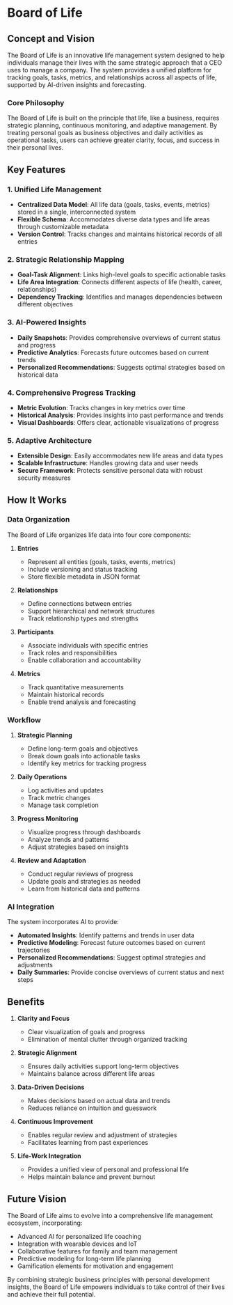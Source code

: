 # Board of Life

## Concept and Vision

The Board of Life is an innovative life management system designed to help individuals manage their lives with the same strategic approach that a CEO uses to manage a company. The system provides a unified platform for tracking goals, tasks, metrics, and relationships across all aspects of life, supported by AI-driven insights and forecasting.

### Core Philosophy

The Board of Life is built on the principle that life, like a business, requires strategic planning, continuous monitoring, and adaptive management. By treating personal goals as business objectives and daily activities as operational tasks, users can achieve greater clarity, focus, and success in their personal lives.

## Key Features

### 1. Unified Life Management
- **Centralized Data Model**: All life data (goals, tasks, events, metrics) stored in a single, interconnected system
- **Flexible Schema**: Accommodates diverse data types and life areas through customizable metadata
- **Version Control**: Tracks changes and maintains historical records of all entries

### 2. Strategic Relationship Mapping
- **Goal-Task Alignment**: Links high-level goals to specific actionable tasks
- **Life Area Integration**: Connects different aspects of life (health, career, relationships)
- **Dependency Tracking**: Identifies and manages dependencies between different objectives

### 3. AI-Powered Insights
- **Daily Snapshots**: Provides comprehensive overviews of current status and progress
- **Predictive Analytics**: Forecasts future outcomes based on current trends
- **Personalized Recommendations**: Suggests optimal strategies based on historical data

### 4. Comprehensive Progress Tracking
- **Metric Evolution**: Tracks changes in key metrics over time
- **Historical Analysis**: Provides insights into past performance and trends
- **Visual Dashboards**: Offers clear, actionable visualizations of progress

### 5. Adaptive Architecture
- **Extensible Design**: Easily accommodates new life areas and data types
- **Scalable Infrastructure**: Handles growing data and user needs
- **Secure Framework**: Protects sensitive personal data with robust security measures

## How It Works

### Data Organization

The Board of Life organizes life data into four core components:

1. **Entries**
   - Represent all entities (goals, tasks, events, metrics)
   - Include versioning and status tracking
   - Store flexible metadata in JSON format

2. **Relationships**
   - Define connections between entries
   - Support hierarchical and network structures
   - Track relationship types and strengths

3. **Participants**
   - Associate individuals with specific entries
   - Track roles and responsibilities
   - Enable collaboration and accountability

4. **Metrics**
   - Track quantitative measurements
   - Maintain historical records
   - Enable trend analysis and forecasting

### Workflow

1. **Strategic Planning**
   - Define long-term goals and objectives
   - Break down goals into actionable tasks
   - Identify key metrics for tracking progress

2. **Daily Operations**
   - Log activities and updates
   - Track metric changes
   - Manage task completion

3. **Progress Monitoring**
   - Visualize progress through dashboards
   - Analyze trends and patterns
   - Adjust strategies based on insights

4. **Review and Adaptation**
   - Conduct regular reviews of progress
   - Update goals and strategies as needed
   - Learn from historical data and patterns

### AI Integration

The system incorporates AI to provide:
- **Automated Insights**: Identify patterns and trends in user data
- **Predictive Modeling**: Forecast future outcomes based on current trajectories
- **Personalized Recommendations**: Suggest optimal strategies and adjustments
- **Daily Summaries**: Provide concise overviews of current status and next steps

## Benefits

1. **Clarity and Focus**
   - Clear visualization of goals and progress
   - Elimination of mental clutter through organized tracking

2. **Strategic Alignment**
   - Ensures daily activities support long-term objectives
   - Maintains balance across different life areas

3. **Data-Driven Decisions**
   - Makes decisions based on actual data and trends
   - Reduces reliance on intuition and guesswork

4. **Continuous Improvement**
   - Enables regular review and adjustment of strategies
   - Facilitates learning from past experiences

5. **Life-Work Integration**
   - Provides a unified view of personal and professional life
   - Helps maintain balance and prevent burnout

## Future Vision

The Board of Life aims to evolve into a comprehensive life management ecosystem, incorporating:
- Advanced AI for personalized life coaching
- Integration with wearable devices and IoT
- Collaborative features for family and team management
- Predictive modeling for long-term life planning
- Gamification elements for motivation and engagement

By combining strategic business principles with personal development insights, the Board of Life empowers individuals to take control of their lives and achieve their full potential.
